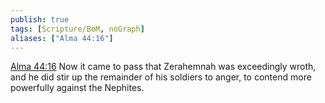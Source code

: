 ```yaml
---
publish: true
tags: [Scripture/BoM, noGraph]
aliases: ["Alma 44:16"]
---
```

[Alma 44:16](https://churchofjesuschrist.org/study/scriptures/bofm/alma/44?lang=eng&id=p16#p16) Now it came to pass that Zerahemnah was exceedingly wroth, and he did stir up the remainder of his soldiers to anger, to contend more powerfully against the Nephites.
